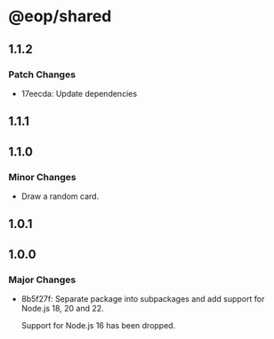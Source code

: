 # @eop/shared

## 1.1.2

### Patch Changes

- 17eecda: Update dependencies

## 1.1.1

## 1.1.0

### Minor Changes

- Draw a random card.

## 1.0.1

## 1.0.0

### Major Changes

- 8b5f27f: Separate package into subpackages and add support for Node.js 18, 20 and 22.

  Support for Node.js 16 has been dropped.
